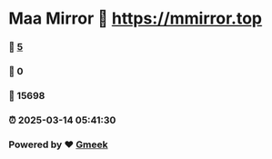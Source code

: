 # Maa Mirror :link: https://mmirror.top 
### :page_facing_up: [5](https://mmirror.top/tag.html) 
### :speech_balloon: 0 
### :hibiscus: 15698 
### :alarm_clock: 2025-03-14 05:41:30 
### Powered by :heart: [Gmeek](https://github.com/Meekdai/Gmeek)
